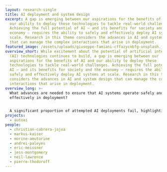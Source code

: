 ```yaml
---
layout: research-single
title: AI deployment and system design
excerpt: A gap is emerging between our aspirations for the benefits of AI and
  our ability to deploy these technologies to tackle real-world challenges.
  Achieving the full potential of AI – and its benefits for society and the
  economy – requires the ability to safely and effectively deploy AI systems at
  scale. Research in this theme considers the advances in AI and system design
  that can manage the complex interactions that arise in deployment.
featured_image: /assets/uploads/giuseppe-famiani-cffazycnbfg-unsplash.jpg
overview_short: While excitement about the potential of artificial intelligence
  (AI) technologies continues to build, a gap is emerging between our
  aspirations for the benefits of AI and our ability to deploy these
  technologies to tackle real-world challenges. Achieving the full potential of
  AI – and its benefits for society and the economy – requires the ability to
  safely and effectively deploy AI systems at scale. Research in this theme
  considers the advances in AI and system design that can manage the complex
  interactions that arise in deployment.
overview_long: >-
  What advances are needed to ensure that AI systems operate safely and
  effectively in deployment?


  A significant proportion of attempted AI deployments fail, highlighting a suite of practical issues that arise when trying to integrate AI into real-world systems – from data management and use, to model performance, to user experience. These failures not only hold back the economic potential of AI, they also expose individuals, communities and societies to new forms of harm. Our AI deployment and system design research theme considers the interventions that can support safe and effective AI systems in real-world contexts.
projects:
  - autoai
people:
  - christian-cabrera-jojoa
  - markus-kaiser
  - morine-amutorine
  - andrei-paleyes
  - eric-meissner
  - jess-montgomery
  - neil-lawrence
  - pierre-thodoroff
---
```

